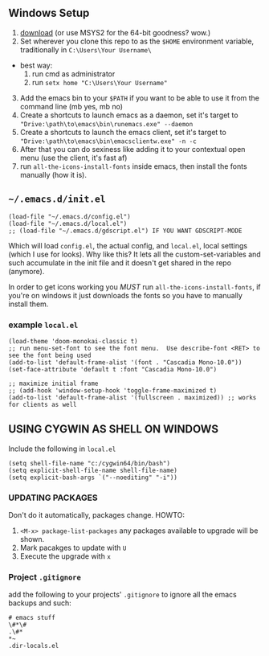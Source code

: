 ## Windows Setup
1. [download](https://www.gnu.org/software/emacs/download.html#nonfree) (or use MSYS2 for the 64-bit goodness? wow.)
2. Set wherever you clone this repo to as the `$HOME` environment variable, traditionally in `C:\Users\Your Username\`
  - best way:
    1. run cmd as administrator
	2. run `setx home "C:\Users\Your Username"`
3. Add the emacs bin to your `$PATH` if you want to be able to use it from the command line (mb yes, mb no)
4. Create a shortcuts to launch emacs as a daemon, set it's target to `"Drive:\path\to\emacs\bin\runemacs.exe" --daemon`
5. Create a shortcuts to launch the emacs client, set it's target to `"Drive:\path\to\emacs\bin\emacsclientw.exe" -n -c`
6. After that you can do sexiness like adding it to your contextual open menu (use the client, it's fast af)
7. run `all-the-icons-install-fonts` inside emacs, then install the fonts manually (how it is).

## `~/.emacs.d/init.el`

``` emacs-lisp
(load-file "~/.emacs.d/config.el")
(load-file "~/.emacs.d/local.el")
;; (load-file "~/.emacs.d/gdscript.el") IF YOU WANT GDSCRIPT-MODE
```

Which will load `config.el`, the actual config, and `local.el`, local settings (which I use for looks).
Why like this?  It lets all the custom-set-variables and such accumulate in the init file and it doesn't get shared in the repo (anymore).

In order to get icons working you _MUST_ run `all-the-icons-install-fonts`, if you're on windows it just downloads the fonts so you have to manually install them.

### example `local.el`

``` emacs-lisp
(load-theme 'doom-monokai-classic t)
;; run menu-set-font to see the font menu.  Use describe-font <RET> to see the font being used
(add-to-list 'default-frame-alist '(font . "Cascadia Mono-10.0"))
(set-face-attribute 'default t :font "Cascadia Mono-10.0")

;; maximize initial frame
;; (add-hook 'window-setup-hook 'toggle-frame-maximized t)
(add-to-list 'default-frame-alist '(fullscreen . maximized)) ;; works for clients as well
```

## USING CYGWIN AS SHELL ON WINDOWS
	
Include the following in  `local.el`

``` emacs-lisp
(setq shell-file-name "c:/cygwin64/bin/bash")
(setq explicit-shell-file-name shell-file-name)
(setq explicit-bash-args `("--noediting" "-i"))
```

### UPDATING PACKAGES

Don't do it automatically, packages change.
HOWTO:
1. `<M-x> package-list-packages` any packages available to upgrade will be shown.
2. Mark pacakges to update with `U`
3. Execute the upgrade with `x`

<!-- ## HOW TO USE TRAMP ON WINDOWS -->

### Project `.gitignore`

add the following to your projects' `.gitignore` to ignore all the emacs backups and such:

```
# emacs stuff
\#*\#
.\#*
*~
.dir-locals.el
```

<!----------------------------------->
<!-- I don't even USE this anymore -->
<!----------------------------------->

<!-- ### making flycheck play with node well: -->

<!-- - Go to root directory of project and run `npm instal install eslint --save-dev` -->
<!--   + If you're also using @babel stuff (you are if you copy the `.eslintrc.json` from below) you might also have to run `npm install @babel/core @babel/eslint-parser @babel/preset-env --save-dev` -->
<!-- - After that run `eslint --init` or `npx eslint --init` -->
<!-- - just do the basic setup, and save as a `json` -->
<!-- - after that replace `.eslintrc.json` with the following: -->

<!-- ``` json -->
<!-- { -->
<!--     "env": { -->
<!--         "browser": false, -->
<!--         "es2021": true, -->
<!-- 		"node": true -->
<!--     }, -->
<!--     "parser": "@babel/eslint-parser", -->
<!--     "parserOptions": { -->
<!--         "ecmaVersion": 12, -->
<!--         "sourceType": "module" -->
<!--     }, -->
<!-- 	"rules": { -->
<!-- 		"getter-return": "error", -->
<!-- 		"no-cond-assign": "error", -->
<!-- 		"no-constant-condition": "error", -->
<!-- 		"no-dupe-args": "error", -->
<!-- 		"no-dupe-else-if": "error", -->
<!-- 		"no-dupe-keys": "error", -->
<!-- 		"no-duplicate-case": "error", -->
<!-- 		"no-empty": "warn", -->
<!-- 		"no-extra-boolean-cast": "warn", -->
<!-- 		"no-func-assign": "error", -->
<!-- 		"no-import-assign": "error", -->
<!-- 		"no-setter-return": "error", -->
<!-- 		"no-sparse-arrays": "warn", -->
<!-- 		"no-unreachable": "warn", -->
<!-- 		"no-unsafe-finally": "warn", -->
<!-- 		"no-unsafe-negation": "error", -->
<!-- 		"use-isnan": "error", -->
<!-- 		"eqeqeq": [ "warn", "smart" ], -->
<!-- 		"no-multi-spaces": "warn", -->
<!-- 		"no-redeclare": "error", -->
<!-- 		"no-useless-escape": "warn", -->
<!-- 		"no-with": "error", -->
<!-- 		"no-undef": "error", -->
<!-- 		"no-unused-vars": [ "warn", { "vars": "local", "args": "all" }], -->
<!-- 		"wrap-iife": ["warn", "inside"], -->
<!-- 		"object-curly-spacing": ["warn", "always"], -->
<!-- 		"quotes": ["warn", "single", { "avoidEscape": true, "allowTemplateLiterals": true }], -->
<!-- 		"semi": ["error", "always"], -->
<!-- 		"no-const-assign": "error", -->
<!-- 		"arrow-spacing": "warn", -->
<!-- 		"no-confusing-arrow": "warn", -->
<!-- 		"no-dupe-class-members": "error", -->
<!-- 		"no-duplicate-imports": "warn", -->
<!-- 		"no-var": "warn", -->
<!-- 		"no-confusing-arrow": "warn", -->
<!-- 		"constructor-super": "error", -->
<!-- 		"no-this-before-super": "error", -->
<!-- 		"prefer-const": "warn", -->
<!-- 		"require-yield": "warn", -->
<!-- 		"arrow-parens": ["warn", "as-needed"] -->
<!-- 	} -->
<!-- } -->
<!-- ``` -->
<!-- - create `.babelrc` with the following: -->

<!-- ``` json -->
<!-- { -->
<!-- 	"presets": [ -->
<!-- 		[ "@babel/preset-env", -->
<!-- 		  { -->
<!-- 			  "shippedProposals": true -->
<!-- 		  }] -->
<!-- 	] -->
<!-- } -->

<!-- ``` -->
<!-- - finally create `.dir-locals.el` with the following: -->

<!-- ``` emacs-lisp -->
<!-- ((js-mode . ((eval . (progn -->
<!-- 				  (make-local-variable 'exec-path) -->
<!-- 				  (add-to-list 'exec-path "/path/to/repo/node_modules/.bin/")))))) -->
<!-- ``` -->
<!-- idk why but I haven't gotten it to work well when emacs is started in i3 (not the client, but emacs itself) -->
<!-- try starting the server in a different DE/WM session then going into i3 -->
